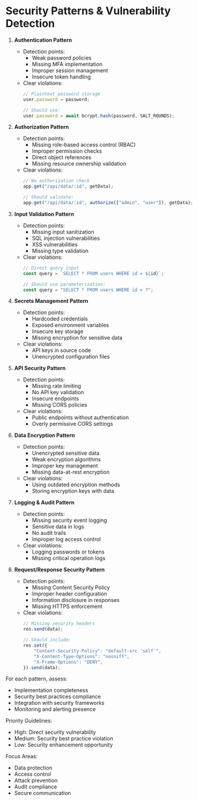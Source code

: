 # Security Patterns & Vulnerability Detection

1. **Authentication Pattern**

    - Detection points:
        - Weak password policies
        - Missing MFA implementation
        - Improper session management
        - Insecure token handling
    - Clear violations:
        ```typescript
        // Plaintext password storage
        user.password = password;

        // Should use:
        user.password = await bcrypt.hash(password, SALT_ROUNDS);
        ```

2. **Authorization Pattern**

    - Detection points:
        - Missing role-based access control (RBAC)
        - Improper permission checks
        - Direct object references
        - Missing resource ownership validation
    - Clear violations:
        ```typescript
        // No authorization check
        app.get("/api/data/:id", getData);

        // Should validate:
        app.get("/api/data/:id", authorize(["admin", "user"]), getData);
        ```

3. **Input Validation Pattern**

    - Detection points:
        - Missing input sanitization
        - SQL injection vulnerabilities
        - XSS vulnerabilities
        - Missing type validation
    - Clear violations:
        ```typescript
        // Direct query input
        const query = `SELECT * FROM users WHERE id = ${id}`;

        // Should use parameterization:
        const query = "SELECT * FROM users WHERE id = ?";
        ```

4. **Secrets Management Pattern**

    - Detection points:
        - Hardcoded credentials
        - Exposed environment variables
        - Insecure key storage
        - Missing encryption for sensitive data
    - Clear violations:
        - API keys in source code
        - Unencrypted configuration files

5. **API Security Pattern**

    - Detection points:
        - Missing rate limiting
        - No API key validation
        - Insecure endpoints
        - Missing CORS policies
    - Clear violations:
        - Public endpoints without authentication
        - Overly permissive CORS settings

6. **Data Encryption Pattern**

    - Detection points:
        - Unencrypted sensitive data
        - Weak encryption algorithms
        - Improper key management
        - Missing data-at-rest encryption
    - Clear violations:
        - Using outdated encryption methods
        - Storing encryption keys with data

7. **Logging & Audit Pattern**

    - Detection points:
        - Missing security event logging
        - Sensitive data in logs
        - No audit trails
        - Improper log access control
    - Clear violations:
        - Logging passwords or tokens
        - Missing critical operation logs

8. **Request/Response Security Pattern**
    - Detection points:
        - Missing Content Security Policy
        - Improper header configuration
        - Information disclosure in responses
        - Missing HTTPS enforcement
    - Clear violations:
        ```typescript
        // Missing security headers
        res.send(data);

        // Should include:
        res.set({
            "Content-Security-Policy": "default-src 'self'",
            "X-Content-Type-Options": "nosniff",
            "X-Frame-Options": "DENY",
        }).send(data);
        ```

For each pattern, assess:

-   Implementation completeness
-   Security best practices compliance
-   Integration with security frameworks
-   Monitoring and alerting presence

Priority Guidelines:

-   High: Direct security vulnerability
-   Medium: Security best practice violation
-   Low: Security enhancement opportunity

Focus Areas:

-   Data protection
-   Access control
-   Attack prevention
-   Audit compliance
-   Secure communication
